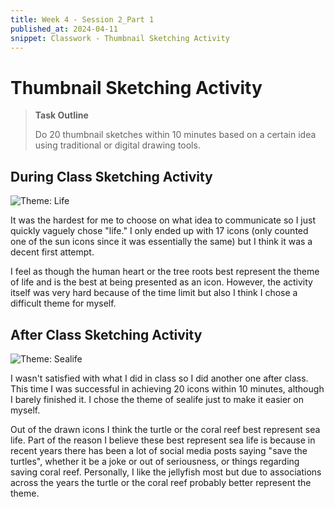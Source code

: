 ```yaml
---
title: Week 4 - Session 2_Part 1
published_at: 2024-04-11
snippet: Classwork - Thumbnail Sketching Activity
---
```

# Thumbnail Sketching Activity
> **Task Outline**
>
> Do 20 thumbnail sketches within 10 minutes based on a certain idea using traditional or digital drawing tools. 

## During Class Sketching Activity
![Theme: Life](/W04/4_1class.JPG)

It was the hardest for me to choose on what idea to communicate so I just quickly vaguely chose "life." I only ended up with 17 icons (only counted one of the sun icons since it was essentially the same) but I think it was a decent first attempt. 

I feel as though the human heart or the tree roots best represent the theme of life and is the best at being presented as an icon. However, the activity itself was very hard because of the time limit but also I think I chose a difficult theme for myself.

## After Class Sketching Activity
![Theme: Sealife](W04/4_2afterclass.JPG)

I wasn't satisfied with what I did in class so I did another one after class. This time I was successful in achieving 20 icons within 10 minutes, although I barely finished it. I chose the theme of sealife just to make it easier on myself. 

Out of the drawn icons I think the turtle or the coral reef best represent sea life. Part of the reason I believe these best represent sea life is because in recent years there has been a lot of social media posts saying "save the turtles", whether it be a joke or out of seriousness, or things regarding saving coral reef. Personally, I like the jellyfish most but due to associations across the years the turtle or the coral reef probably better represent the theme.